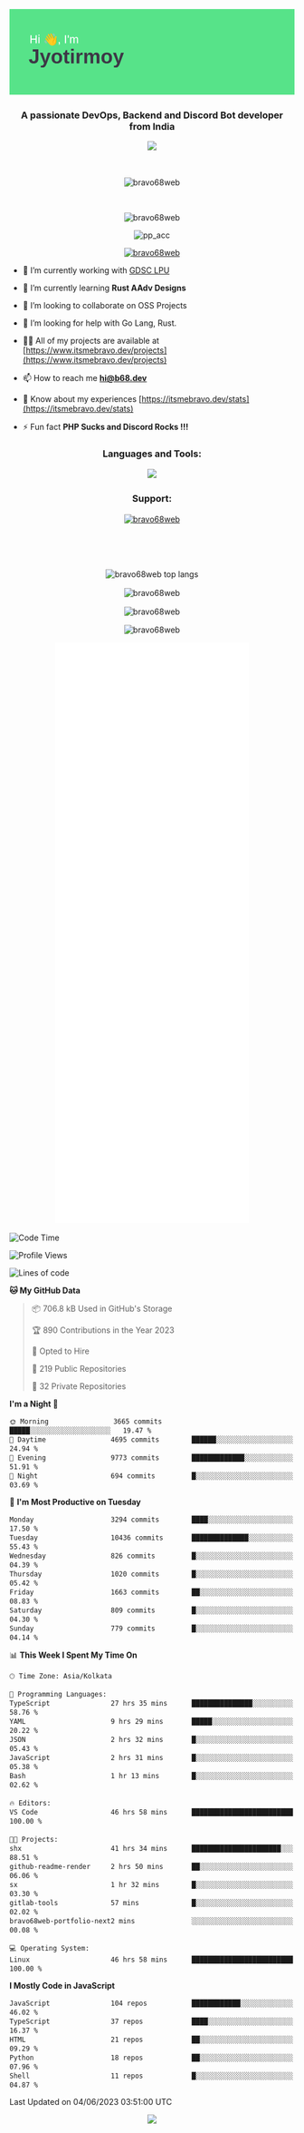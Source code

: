 <p align="center"><img src="header.png"></p>
<h3 align="center">A passionate DevOps, Backend and Discord Bot developer from India</h3>

<p align="center"><a href="https://discord.com/users/457039372009865226"><img src="https://lanyard-profile-readme.vercel.app/api/457039372009865226"></a></p>
                           
<br>
<p align="center"> <img src="https://komarev.com/ghpvc/?username=bravo68web&label=Profile%20views&color=0e75b6&style=flat" alt="bravo68web" /> </p>
<br>


<p align="center"><img src="https://github-profile-trophy.vercel.app/?username=bravo68web&theme=discord&column=3&row=2" alt="bravo68web" /> </p>
<p align="center"><img src="https://osu-embed.b68dev.xyz/pp_acc" alt="pp_acc" /> </p>

<p align="center"> <a href="https://twitter.com/bravo68web" target="blank"><img src="https://img.shields.io/twitter/follow/bravo68web?logo=twitter&style=for-the-badge" alt="bravo68web" /></a> </p>

- 🔭 I’m currently working with [GDSC LPU](https://gdsclpu.live/)

- 🌱 I’m currently learning **Rust AAdv Designs**

- 👯 I’m looking to collaborate on OSS Projects

- 🤝 I’m looking for help with Go Lang, Rust.

- 👨‍💻 All of my projects are available at [https://www.itsmebravo.dev/projects](https://www.itsmebravo.dev/projects)

<!-- - 💬 Ask me about **DF Techs** -->

- 📫 How to reach me **hi@b68.dev**

- 📄 Know about my experiences [https://itsmebravo.dev/stats](https://itsmebravo.dev/stats)

- ⚡ Fun fact **PHP Sucks and Discord Rocks !!!**

<h3 align="center">Languages and Tools:</h3>
<p align="center"> 
<img src="https://skillicons.dev/icons?i=aws,bash,c,cs,cpp,cloudflare,css,dart,devto,discord,bots,docker,electron,ember,emotion,express,fastapi,figma,firebase,flask,gcp,git,github,githubactions,go,gitlab,graphql,heroku,html,ai,ipfs,js,jest,linux,md,mastodon,mongodb,neovim,netlify,nextjs,nginx,nodejs,postgres,postman,powershell,py,react,redis,regex,replit,rocket,rust,sqlite,mysql,stackoverflow,styledcomponents,supabase,sentry,solidity,svg,tailwind,tauri,twitter,ts,unity,v,vercel,vim,vite,wasm,webpack,workers&perline=8&theme=dark" />
</p>

<h3 align="center">Support:</h3>
<p align="center"><a href="https://www.buymeacoffee.com/bravo68web"> <img align="center" src="https://cdn.buymeacoffee.com/buttons/v2/default-yellow.png" height="50" width="210" alt="bravo68web" /></a></p><br><br>
<br>

<p align="center"> <img align="center" src="https://github-readme-stats-sync.vercel.app/api/top-langs?username=bravo68web&count_private=true&show_icons=true&theme=radical&border_radius=10&&langs_count=10&layout=compact" alt="bravo68web top langs" /></p>

<p align="center"> <img align="center" src="https://github-readme-stats-sync.vercel.app/api?username=bravo68web&count_private=true&show_icons=true&theme=radical&border_radius=10" alt="bravo68web" /></p>

<p align="center"> <img align="center" src="https://github-readme-streak-stats.herokuapp.com?user=bravo68web&theme=dracula&hide_border=true" alt="bravo68web" /></p>

<p align="center"> <img align="center" src="https://github-readme-stats-sync.vercel.app/api/wakatime?username=bravo68web&count_private=true&show_icons=true&theme=aura_dark&border_radius=10&&langs_count=10&layout=compact&range=last_7_days" alt="bravo68web" /></p>

<p align="center"><img src="https://raw.githubusercontent.com/BRAVO68WEB/BRAVO68WEB/master/github-metrics.svg"></p>

<!--START_SECTION:waka-->
![Code Time](http://img.shields.io/badge/Code%20Time-4%2C831%20hrs%2041%20mins-blue)

![Profile Views](http://img.shields.io/badge/Profile%20Views-55-blue)

![Lines of code](https://img.shields.io/badge/From%20Hello%20World%20I%27ve%20Written-58.1%20million%20lines%20of%20code-blue)

**🐱 My GitHub Data** 

> 📦 706.8 kB Used in GitHub's Storage 
 > 
> 🏆 890 Contributions in the Year 2023
 > 
> 💼 Opted to Hire
 > 
> 📜 219 Public Repositories 
 > 
> 🔑 32 Private Repositories 
 > 
**I'm a Night 🦉** 

```text
🌞 Morning                3665 commits        █████░░░░░░░░░░░░░░░░░░░░   19.47 % 
🌆 Daytime                4695 commits        ██████░░░░░░░░░░░░░░░░░░░   24.94 % 
🌃 Evening                9773 commits        █████████████░░░░░░░░░░░░   51.91 % 
🌙 Night                  694 commits         █░░░░░░░░░░░░░░░░░░░░░░░░   03.69 % 
```
📅 **I'm Most Productive on Tuesday** 

```text
Monday                   3294 commits        ████░░░░░░░░░░░░░░░░░░░░░   17.50 % 
Tuesday                  10436 commits       ██████████████░░░░░░░░░░░   55.43 % 
Wednesday                826 commits         █░░░░░░░░░░░░░░░░░░░░░░░░   04.39 % 
Thursday                 1020 commits        █░░░░░░░░░░░░░░░░░░░░░░░░   05.42 % 
Friday                   1663 commits        ██░░░░░░░░░░░░░░░░░░░░░░░   08.83 % 
Saturday                 809 commits         █░░░░░░░░░░░░░░░░░░░░░░░░   04.30 % 
Sunday                   779 commits         █░░░░░░░░░░░░░░░░░░░░░░░░   04.14 % 
```


📊 **This Week I Spent My Time On** 

```text
🕑︎ Time Zone: Asia/Kolkata

💬 Programming Languages: 
TypeScript               27 hrs 35 mins      ███████████████░░░░░░░░░░   58.76 % 
YAML                     9 hrs 29 mins       █████░░░░░░░░░░░░░░░░░░░░   20.22 % 
JSON                     2 hrs 32 mins       █░░░░░░░░░░░░░░░░░░░░░░░░   05.43 % 
JavaScript               2 hrs 31 mins       █░░░░░░░░░░░░░░░░░░░░░░░░   05.38 % 
Bash                     1 hr 13 mins        █░░░░░░░░░░░░░░░░░░░░░░░░   02.62 % 

🔥 Editors: 
VS Code                  46 hrs 58 mins      █████████████████████████   100.00 % 

🐱‍💻 Projects: 
shx                      41 hrs 34 mins      ██████████████████████░░░   88.51 % 
github-readme-render     2 hrs 50 mins       ██░░░░░░░░░░░░░░░░░░░░░░░   06.06 % 
sx                       1 hr 32 mins        █░░░░░░░░░░░░░░░░░░░░░░░░   03.30 % 
gitlab-tools             57 mins             █░░░░░░░░░░░░░░░░░░░░░░░░   02.02 % 
bravo68web-portfolio-next2 mins              ░░░░░░░░░░░░░░░░░░░░░░░░░   00.08 % 

💻 Operating System: 
Linux                    46 hrs 58 mins      █████████████████████████   100.00 % 
```

**I Mostly Code in JavaScript** 

```text
JavaScript               104 repos           ████████████░░░░░░░░░░░░░   46.02 % 
TypeScript               37 repos            ████░░░░░░░░░░░░░░░░░░░░░   16.37 % 
HTML                     21 repos            ██░░░░░░░░░░░░░░░░░░░░░░░   09.29 % 
Python                   18 repos            ██░░░░░░░░░░░░░░░░░░░░░░░   07.96 % 
Shell                    11 repos            █░░░░░░░░░░░░░░░░░░░░░░░░   04.87 % 
```




 Last Updated on 04/06/2023 03:51:00 UTC
<!--END_SECTION:waka-->

<p align="center"><img src="https://bravo68web.me/images/header_.png"></p>

